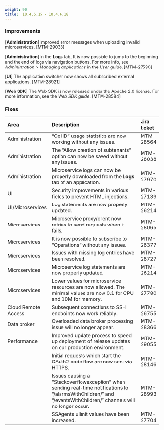 ```yaml
---
weight: 90
title:  10.4.6.15 - 10.4.6.18
---
```


### Improvements

[**Administration**] Improved error messages when uploading invalid microservices. [MTM-29033]

[**Administration**] In the **Logs** tab, It is now possible to jump to the beginning and the end of logs via navigation buttons. For more info, see <em>Administration > Managing applications</em> in the <em>User guide</em>. [MTM-27530]

[**UI**] The application switcher now shows all subscribed external applications. [MTM-28921]

[**Web SDK**] The Web SDK is now released under the Apache 2.0 license. For more information, see the <em>Web SDK guide</em>. [MTM-28584]


### Fixes

<table>
<colgroup>
   <col style="width: 15%;">
   <col style="width: 70%;">
   <col style="width: 15 %;">
</colgroup><thead>
<tr>
<th style="text-align:left">Area</th>
<th style="text-align:left">Description</th>
<th style="text-align:left">Jira ticket</th>
</tr>
</thead>
<tbody>
<tr>
<td style="text-align:left">Administration</td>
<td style="text-align:left">“CellID” usage statistics are now working without any issues.</td>
<td style="text-align:left">MTM-28564</td>
</tr>
<tr>
<td style="text-align:left">Administration</td>
<td style="text-align:left">The “Allow creation of subtenants” option can now be saved without any issues.</td>
<td style="text-align:left"> MTM-28038</td>
</tr>
<tr>
<td style="text-align:left">Administration</td>
<td style="text-align:left">Microservice logs can now be properly downloaded from the <b>Logs</b> tab of an application.</td>
<td style="text-align:left">MTM-27970</td>
</tr>
<tr>
<td style="text-align:left">UI</td>
<td style="text-align:left">Security improvements in various  fields to prevent HTML injections.
</td>
<td>  MTM-27139</td>
</tr>
<tr>
<td style="text-align:left">UI/Microservices</td>
<td style="text-align:left">Log statements are now properly updated.</td>
<td style="text-align:left">MTM-26214</td>
</tr>
<tr>
<td style="text-align:left">Microservices</td>
<td style="text-align:left">Microservice proxy/client now retries to send requests when it fails.</td>
<td style="text-align:left">MTM-28065</td>
</tr>
<tr>
<td style="text-align:left">Microservices</td>
<td style="text-align:left">It is now possible to subscribe to “Operations” without any issues.</td>
<td style="text-align:left">MTM-26377</td>
</tr>
<tr>
<td style="text-align:left">Microservices</td>
<td style="text-align:left">Issues with missing log entries have been resolved.</td>
<td style="text-align:left">MTM-28727</td>
</tr>
<tr>
<td style="text-align:left">Microservices</td>
<td style="text-align:left">Microservice log statements are now properly updated.</td>
<td style="text-align:left">MTM-26214</td>
</tr>
<tr>
<td style="text-align:left">Microservices</td>
<td style="text-align:left">Lower values for microservice resources are now allowed. The minimal values are now 0.1 for CPU and 10M for memory.</td>
<td style="text-align:left"> MTM-27780</td>
</tr>
<tr>
<td style="text-align:left">Cloud Remote Access</td>
<td style="text-align:left">Subsequent connections to SSH endpoints now work reliably.</td>
<td style="text-align:left">MTM-26755</td>
</tr>
<tr>
<td style="text-align:left">Data broker</td>
<td style="text-align:left">Overloaded data broker processing issue will no longer appear.</td>
<td style="text-align:left">MTM-28366</td>
</tr>
<tr>
<td style="text-align:left">Performance</td>
<td style="text-align:left">Improved update process to speed up deployment of release updates on our production environment. </td>
<td style="text-align:left"> MTM-29055</td>
</tr>
<tr>
<td style="text-align:left"></td>
<td style="text-align:left">Initial requests which start the OAuth2 code flow are now sent via HTTPS.</td>
<td style="text-align:left">MTM-28146</td>
</tr>
<tr>
<td style="text-align:left"></td>
<td style="text-align:left">Issues causing a “Stackoverflowexception” when sending real-time notifications to “/alarmsWithChildren/” and “/eventsWithChildren/” channels will no longer occur.</td>
<td style="text-align:left"> MTM-28993</td>
</tr>
<tr>
<td style="text-align:left"></td>
<td style="text-align:left">SSAgents ulimit values have been increased. </td>
<td style="text-align:left"> MTM-27704</td>
</tr>
</tbody>
</table>